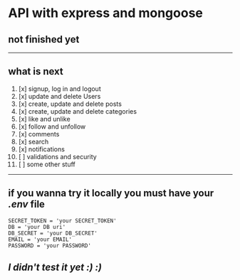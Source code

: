 # API with express and mongoose
## not finished yet
---
## what is next
1. [x] signup, log in and logout
1. [x] update and delete Users
1. [x] create, update and  delete posts
1. [x] create, update and  delete categories
1. [x] like and unlike
1. [x] follow and unfollow
1. [x] comments
1. [x] search
1. [x] notifications
1. [ ] validations and security
1. [ ] some other stuff
---
## if you wanna try it locally you must have your *.env* file 
```
SECRET_TOKEN = 'your SECRET_TOKEN'
DB = 'your DB uri'
DB_SECRET = 'your DB_SECRET'
EMAIL = 'your EMAIL'
PASSWORD = 'your PASSWORD'
```
## _I didn't test it yet :) :)_
